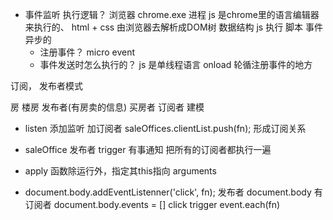 - 事件监听 执行逻辑？
  浏览器 chrome.exe 进程
  js 是chrome里的语言编辑器来执行的、
  html + css 由浏览器去解析成DOM树 数据结构
  js 执行 脚本
  事件 异步的
  - 注册事件？ micro event
  - 事件发送时怎么执行的？
  js 是单线程语言 onload
  轮循注册事件的地方

订阅， 发布者模式

房 楼房 发布者(有房卖的信息)
买房者 订阅者
建模

- listen 添加监听 加订阅者
  saleOffices.clientList.push(fn); 形成订阅关系
- saleOffice 发布者
  trigger 有事通知
  把所有的订阅者都执行一遍
- apply 函数除运行外，指定其this指向 arguments

- document.body.addEventListenner('click', fn);
  发布者 document.body  有订阅者
  document.body.events = [] 
  click
  trigger
    event.each(fn)